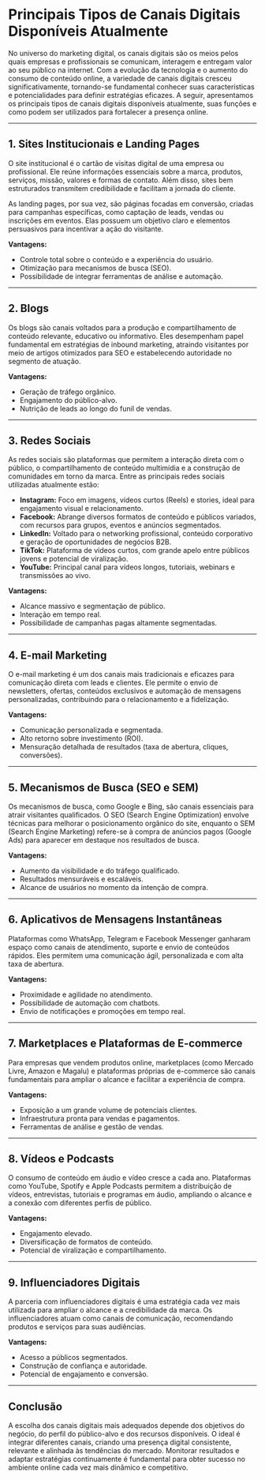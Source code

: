 
# Principais Tipos de Canais Digitais Disponíveis Atualmente

No universo do marketing digital, os canais digitais são os meios pelos quais empresas e profissionais se comunicam, interagem e entregam valor ao seu público na internet. Com a evolução da tecnologia e o aumento do consumo de conteúdo online, a variedade de canais digitais cresceu significativamente, tornando-se fundamental conhecer suas características e potencialidades para definir estratégias eficazes. A seguir, apresentamos os principais tipos de canais digitais disponíveis atualmente, suas funções e como podem ser utilizados para fortalecer a presença online.

---

## 1. **Sites Institucionais e Landing Pages**

O site institucional é o cartão de visitas digital de uma empresa ou profissional. Ele reúne informações essenciais sobre a marca, produtos, serviços, missão, valores e formas de contato. Além disso, sites bem estruturados transmitem credibilidade e facilitam a jornada do cliente.

As landing pages, por sua vez, são páginas focadas em conversão, criadas para campanhas específicas, como captação de leads, vendas ou inscrições em eventos. Elas possuem um objetivo claro e elementos persuasivos para incentivar a ação do visitante.

**Vantagens:**
- Controle total sobre o conteúdo e a experiência do usuário.
- Otimização para mecanismos de busca (SEO).
- Possibilidade de integrar ferramentas de análise e automação.

---

## 2. **Blogs**

Os blogs são canais voltados para a produção e compartilhamento de conteúdo relevante, educativo ou informativo. Eles desempenham papel fundamental em estratégias de inbound marketing, atraindo visitantes por meio de artigos otimizados para SEO e estabelecendo autoridade no segmento de atuação.

**Vantagens:**
- Geração de tráfego orgânico.
- Engajamento do público-alvo.
- Nutrição de leads ao longo do funil de vendas.

---

## 3. **Redes Sociais**

As redes sociais são plataformas que permitem a interação direta com o público, o compartilhamento de conteúdo multimídia e a construção de comunidades em torno da marca. Entre as principais redes sociais utilizadas atualmente estão:

- **Instagram:** Foco em imagens, vídeos curtos (Reels) e stories, ideal para engajamento visual e relacionamento.
- **Facebook:** Abrange diversos formatos de conteúdo e públicos variados, com recursos para grupos, eventos e anúncios segmentados.
- **LinkedIn:** Voltado para o networking profissional, conteúdo corporativo e geração de oportunidades de negócios B2B.
- **TikTok:** Plataforma de vídeos curtos, com grande apelo entre públicos jovens e potencial de viralização.
- **YouTube:** Principal canal para vídeos longos, tutoriais, webinars e transmissões ao vivo.

**Vantagens:**
- Alcance massivo e segmentação de público.
- Interação em tempo real.
- Possibilidade de campanhas pagas altamente segmentadas.

---

## 4. **E-mail Marketing**

O e-mail marketing é um dos canais mais tradicionais e eficazes para comunicação direta com leads e clientes. Ele permite o envio de newsletters, ofertas, conteúdos exclusivos e automação de mensagens personalizadas, contribuindo para o relacionamento e a fidelização.

**Vantagens:**
- Comunicação personalizada e segmentada.
- Alto retorno sobre investimento (ROI).
- Mensuração detalhada de resultados (taxa de abertura, cliques, conversões).

---

## 5. **Mecanismos de Busca (SEO e SEM)**

Os mecanismos de busca, como Google e Bing, são canais essenciais para atrair visitantes qualificados. O SEO (Search Engine Optimization) envolve técnicas para melhorar o posicionamento orgânico do site, enquanto o SEM (Search Engine Marketing) refere-se à compra de anúncios pagos (Google Ads) para aparecer em destaque nos resultados de busca.

**Vantagens:**
- Aumento da visibilidade e do tráfego qualificado.
- Resultados mensuráveis e escaláveis.
- Alcance de usuários no momento da intenção de compra.

---

## 6. **Aplicativos de Mensagens Instantâneas**

Plataformas como WhatsApp, Telegram e Facebook Messenger ganharam espaço como canais de atendimento, suporte e envio de conteúdos rápidos. Eles permitem uma comunicação ágil, personalizada e com alta taxa de abertura.

**Vantagens:**
- Proximidade e agilidade no atendimento.
- Possibilidade de automação com chatbots.
- Envio de notificações e promoções em tempo real.

---

## 7. **Marketplaces e Plataformas de E-commerce**

Para empresas que vendem produtos online, marketplaces (como Mercado Livre, Amazon e Magalu) e plataformas próprias de e-commerce são canais fundamentais para ampliar o alcance e facilitar a experiência de compra.

**Vantagens:**
- Exposição a um grande volume de potenciais clientes.
- Infraestrutura pronta para vendas e pagamentos.
- Ferramentas de análise e gestão de vendas.

---

## 8. **Vídeos e Podcasts**

O consumo de conteúdo em áudio e vídeo cresce a cada ano. Plataformas como YouTube, Spotify e Apple Podcasts permitem a distribuição de vídeos, entrevistas, tutoriais e programas em áudio, ampliando o alcance e a conexão com diferentes perfis de público.

**Vantagens:**
- Engajamento elevado.
- Diversificação de formatos de conteúdo.
- Potencial de viralização e compartilhamento.

---

## 9. **Influenciadores Digitais**

A parceria com influenciadores digitais é uma estratégia cada vez mais utilizada para ampliar o alcance e a credibilidade da marca. Os influenciadores atuam como canais de comunicação, recomendando produtos e serviços para suas audiências.

**Vantagens:**
- Acesso a públicos segmentados.
- Construção de confiança e autoridade.
- Potencial de engajamento e conversão.

---

## **Conclusão**

A escolha dos canais digitais mais adequados depende dos objetivos do negócio, do perfil do público-alvo e dos recursos disponíveis. O ideal é integrar diferentes canais, criando uma presença digital consistente, relevante e alinhada às tendências do mercado. Monitorar resultados e adaptar estratégias continuamente é fundamental para obter sucesso no ambiente online cada vez mais dinâmico e competitivo.
```
